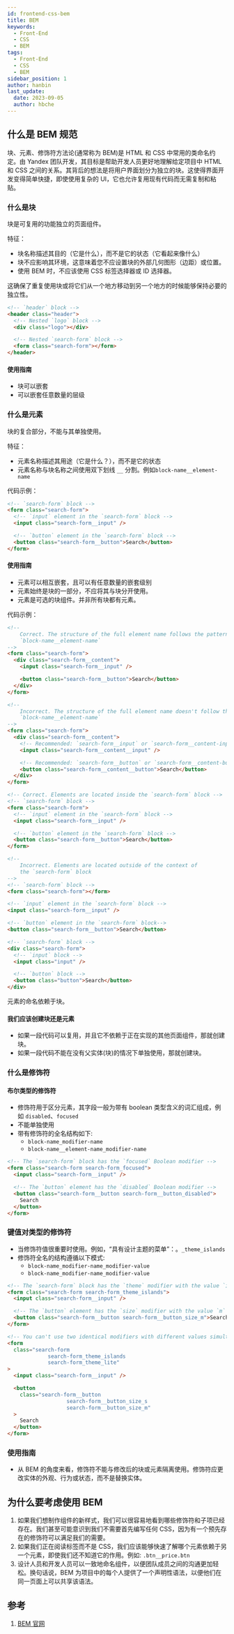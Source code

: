 ```yaml
---
id: frontend-css-bem
title: BEM
keywords:
  - Front-End
  - CSS
  - BEM
tags:
  - Front-End
  - CSS
  - BEM
sidebar_position: 1
author: hanbin
last_update:
  date: 2023-09-05
  author: hbche
---
```


## 什么是 BEM 规范

块、元素、修饰符方法论(通常称为 BEM)是 HTML 和 CSS 中常用的类命名约定。由 Yandex 团队开发，其目标是帮助开发人员更好地理解给定项目中 HTML 和 CSS 之间的关系。其背后的想法是将用户界面划分为独立的块。这使得界面开发变得简单快捷，即使使用复杂的 UI，它也允许复用现有代码而无需复制和粘贴。

### 什么是块

块是可复用的功能独立的页面组件。

特征：

- 块名称描述其目的（它是什么），而不是它的状态（它看起来像什么）
- 块不应影响其环境，这意味着您不应设置块的外部几何图形（边距）或位置。
- 使用 BEM 时，不应该使用 CSS 标签选择器或 ID 选择器。

这确保了重复使用块或将它们从一个地方移动到另一个地方的时候能够保持必要的独立性。

```html title=块嵌套
<!-- `header` block -->
<header class="header">
  <!-- Nested `logo` block -->
  <div class="logo"></div>

  <!-- Nested `search-form` block -->
  <form class="search-form"></form>
</header>
```

#### 使用指南

- 块可以嵌套
- 可以嵌套任意数量的层级

### 什么是元素

块的复合部分，不能与其单独使用。

特征：

- 元素名称描述其用途（它是什么？），而不是它的状态
- 元素名称与块名称之间使用双下划线 `__` 分割。例如`block-name__element-name`

代码示例：

```html title=元素
<!-- `search-form` block -->
<form class="search-form">
  <!-- `input` element in the `search-form` block -->
  <input class="search-form__input" />

  <!-- `button` element in the `search-form` block -->
  <button class="search-form__button">Search</button>
</form>
```

#### 使用指南

- 元素可以相互嵌套，且可以有任意数量的嵌套级别
- 元素始终是块的一部分，不应将其与块分开使用。
- 元素是可选的块组件。并非所有块都有元素。

代码示例：

```html title=元素嵌套
<!--
    Correct. The structure of the full element name follows the pattern:
    `block-name__element-name`
-->
<form class="search-form">
  <div class="search-form__content">
    <input class="search-form__input" />

    <button class="search-form__button">Search</button>
  </div>
</form>

<!--
    Incorrect. The structure of the full element name doesn't follow the pattern:
    `block-name__element-name`
-->
<form class="search-form">
  <div class="search-form__content">
    <!-- Recommended: `search-form__input` or `search-form__content-input` -->
    <input class="search-form__content__input" />

    <!-- Recommended: `search-form__button` or `search-form__content-button` -->
    <button class="search-form__content__button">Search</button>
  </div>
</form>
```

```html title=元素始终是块的一部分
<!-- Correct. Elements are located inside the `search-form` block -->
<!-- `search-form` block -->
<form class="search-form">
  <!-- `input` element in the `search-form` block -->
  <input class="search-form__input" />

  <!-- `button` element in the `search-form` block -->
  <button class="search-form__button">Search</button>
</form>

<!--
    Incorrect. Elements are located outside of the context of
    the `search-form` block
-->
<!-- `search-form` block -->
<form class="search-form"></form>

<!-- `input` element in the `search-form` block -->
<input class="search-form__input" />

<!-- `button` element in the `search-form` block-->
<button class="search-form__button">Search</button>
```

```html title=元素是可选的块组件
<!-- `search-form` block -->
<div class="search-form">
  <!-- `input` block -->
  <input class="input" />

  <!-- `button` block -->
  <button class="button">Search</button>
</div>
```

元素的命名依赖于块。

#### 我们应该创建块还是元素

- 如果一段代码可以复用，并且它不依赖于正在实现的其他页面组件，那就创建块。
- 如果一段代码不能在没有父实体(块)的情况下单独使用，那就创建块。

### 什么是修饰符

#### 布尔类型的修饰符

- 修饰符用于区分元素，其字段一般为带有 boolean 类型含义的词汇组成，例如 `disabled`、`focused`
- 不能单独使用
- 带有修饰符的全名结构如下:
  - `block-name_modifier-name`
  - `block-name__element-name_modifier-name`

```html title=布尔类型修饰符示例
<!-- The `search-form` block has the `focused` Boolean modifier -->
<form class="search-form search-form_focused">
  <input class="search-form__input" />

  <!-- The `button` element has the `disabled` Boolean modifier -->
  <button class="search-form__button search-form__button_disabled">
    Search
  </button>
</form>
```

### 键值对类型的修饰符

- 当修饰符值很重要时使用。例如，“具有设计主题的菜单”：。`_theme_islands`
- 修饰符全名的结构遵循以下模式:
  - `block-name_modifier-name_modifier-value`
  - `block-name_modifier-name_modifier-value`

```html title=键值类型修饰符示例
<!-- The `search-form` block has the `theme` modifier with the value `islands` -->
<form class="search-form search-form_theme_islands">
  <input class="search-form__input" />

  <!-- The `button` element has the `size` modifier with the value `m` -->
  <button class="search-form__button search-form__button_size_m">Search</button>
</form>

<!-- You can't use two identical modifiers with different values simultaneously -->
<form
  class="search-form
             search-form_theme_islands
             search-form_theme_lite"
>
  <input class="search-form__input" />

  <button
    class="search-form__button
                   search-form__button_size_s
                   search-form__button_size_m"
  >
    Search
  </button>
</form>
```

### 使用指南

- 从 BEM 的角度来看，修饰符不能与修改后的块或元素隔离使用。修饰符应更改实体的外观、行为或状态，而不是替换实体。

## 为什么要考虑使用 BEM

1. 如果我们想制作组件的新样式，我们可以很容易地看到哪些修饰符和子项已经存在。我们甚至可能意识到我们不需要首先编写任何 CSS，因为有一个预先存在的修饰符可以满足我们的需要。
2. 如果我们正在阅读标签而不是 CSS，我们应该能够快速了解哪个元素依赖于另一个元素，即使我们还不知道它的作用。例如: `.btn__price.btn`
3. 设计人员和开发人员可以一致地命名组件，以便团队成员之间的沟通更加轻松。换句话说，BEM 为项目中的每个人提供了一个声明性语法，以便他们在同一页面上可以共享该语法。

## 参考

1. [BEM 官网](https://en.bem.info/)
